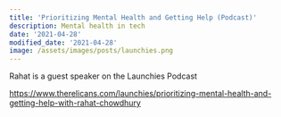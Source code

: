 ```yaml
---
title: 'Prioritizing Mental Health and Getting Help (Podcast)'
description: Mental health in tech
date: '2021-04-28'
modified_date: '2021-04-28'
image: /assets/images/posts/launchies.png
---
```


Rahat is a guest speaker on the Launchies Podcast

https://www.therelicans.com/launchies/prioritizing-mental-health-and-getting-help-with-rahat-chowdhury